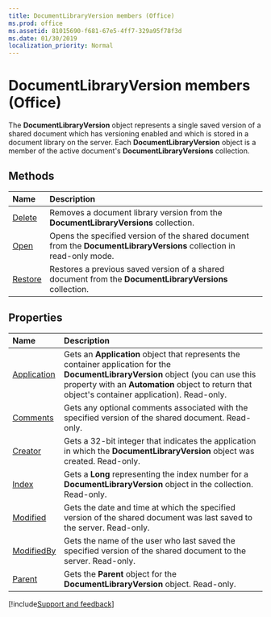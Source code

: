 ```yaml
---
title: DocumentLibraryVersion members (Office)
ms.prod: office
ms.assetid: 81015690-f681-67e5-4ff7-329a95f78f3d
ms.date: 01/30/2019
localization_priority: Normal
---
```



# DocumentLibraryVersion members (Office)

The **DocumentLibraryVersion** object represents a single saved version of a shared document which has versioning enabled and which is stored in a document library on the server. Each **DocumentLibraryVersion** object is a member of the active document's **DocumentLibraryVersions** collection.


## Methods

|Name|Description|
|:-----|:-----|
|[Delete](../../Office.DocumentLibraryVersion.Delete.md)|Removes a document library version from the **DocumentLibraryVersions** collection.|
|[Open](../../Office.DocumentLibraryVersion.Open.md)|Opens the specified version of the shared document from the **DocumentLibraryVersions** collection in read-only mode.|
|[Restore](../../Office.DocumentLibraryVersion.Restore.md)|Restores a previous saved version of a shared document from the **DocumentLibraryVersions** collection.|


## Properties

|Name|Description|
|:-----|:-----|
|[Application](../../Office.DocumentLibraryVersion.Application.md)|Gets an **Application** object that represents the container application for the **DocumentLibraryVersion** object (you can use this property with an **Automation** object to return that object's container application). Read-only.|
|[Comments](../../Office.DocumentLibraryVersion.Comments.md)|Gets any optional comments associated with the specified version of the shared document. Read-only.|
|[Creator](../../Office.DocumentLibraryVersion.Creator.md)|Gets a 32-bit integer that indicates the application in which the **DocumentLibraryVersion** object was created. Read-only.|
|[Index](../../Office.DocumentLibraryVersion.Index.md)|Gets a **Long** representing the index number for a **DocumentLibraryVersion** object in the collection. Read-only.|
|[Modified](../../Office.DocumentLibraryVersion.Modified.md)|Gets the date and time at which the specified version of the shared document was last saved to the server. Read-only.|
|[ModifiedBy](../../Office.DocumentLibraryVersion.ModifiedBy.md)|Gets the name of the user who last saved the specified version of the shared document to the server. Read-only.|
|[Parent](../../Office.DocumentLibraryVersion.Parent.md)|Gets the **Parent** object for the **DocumentLibraryVersion** object. Read-only.|

[!include[Support and feedback](~/includes/feedback-boilerplate.md)]